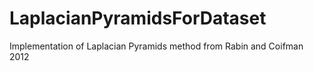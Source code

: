 # LaplacianPyramidsForDataset
Implementation of Laplacian Pyramids method from Rabin and Coifman 2012
